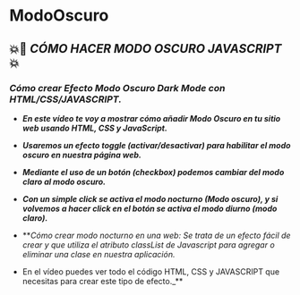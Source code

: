 # ModoOscuro

## 💥🚀 **_CÓMO HACER MODO OSCURO JAVASCRIPT_** 💥 

### **_Cómo crear Efecto Modo Oscuro Dark Mode con HTML/CSS/JAVASCRIPT._**

- **_En este vídeo te voy a mostrar cómo añadir Modo Oscuro en tu sitio web usando HTML, CSS y JavaScript._**
- **_Usaremos un efecto toggle (activar/desactivar) para habilitar el modo oscuro en nuestra página web._**

- **_Mediante el uso de un botón (checkbox) podemos cambiar del modo claro al modo oscuro._**
- **_Con un simple click se activa el modo nocturno (Modo oscuro), y si volvemos a hacer click en el botón se activa el modo diurno (modo claro)._**

- **_Cómo crear modo nocturno en una web: Se trata de un efecto fácil de crear y que utiliza el atributo classList de Javascript para agregar o eliminar una clase en nuestra aplicación._
- En el vídeo puedes ver todo el código HTML, CSS y JAVASCRIPT que necesitas para crear este tipo de efecto._**
